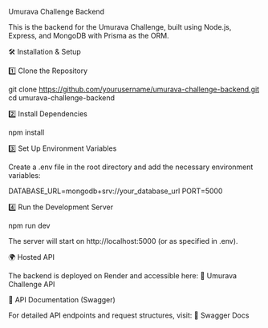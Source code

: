 Umurava Challenge Backend

This is the backend for the Umurava Challenge, built using Node.js, Express, and MongoDB with Prisma as the ORM.

🛠️ Installation & Setup

1️⃣ Clone the Repository

git clone https://github.com/yourusername/umurava-challenge-backend.git
cd umurava-challenge-backend

2️⃣ Install Dependencies

npm install

3️⃣ Set Up Environment Variables

Create a .env file in the root directory and add the necessary environment variables:

DATABASE_URL=mongodb+srv://your_database_url
PORT=5000

4️⃣ Run the Development Server

npm run dev

The server will start on http://localhost:5000 (or as specified in .env).

🌍 Hosted API

The backend is deployed on Render and accessible here:
🔗 Umurava Challenge API

📜 API Documentation (Swagger)

For detailed API endpoints and request structures, visit:
🔗 Swagger Docs

